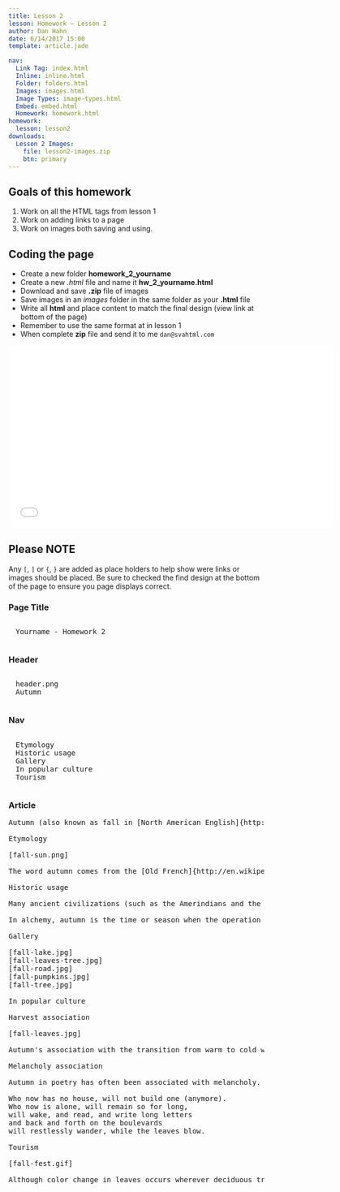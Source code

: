 ```yaml
---
title: Lesson 2
lesson: Homework – Lesson 2
author: Dan Hahn
date: 6/14/2017 15:00
template: article.jade

nav:
  Link Tag: index.html
  Inline: inline.html
  Folder: folders.html
  Images: images.html
  Image Types: image-types.html
  Embed: embed.html
  Homework: homework.html
homework:
  lesson: lesson2
downloads:
  Lesson 2 Images:
    file: lesson2-images.zip
    btn: primary
---
```


## Goals of this homework

1. Work on all the HTML tags from lesson 1
2. Work on adding links to a page
3. Work on images both saving and using.

## Coding the page

* Create a new folder **homework_2_yourname**
* Create a new *.html* file and name it **hw_2_yourname.html**
* Download and save **.zip** file of images
* Save images in an *images* folder in the same folder as your **.html** file
* Write all **html** and place content to match the final design (view link at bottom of the page)
* Remember to use the same format at in lesson 1
* When complete **zip** file and send it to me `dan@svahtml.com`

<iframe width="640" height="360" src="//www.youtube.com/embed/4eRy8eeq0og" frameborder="0" allowfullscreen></iframe>

## Please NOTE

Any `[`, `]` or `{`, `}` are added as place holders to help show were links or images should be placed.  Be sure to checked the find design at the bottom of the page to ensure you page displays correct.

### Page Title

<pre style="white-space:pre-line;padding: 1em;">
Yourname - Homework 2
</pre>

### Header

<pre style="white-space:pre-line;padding: 1em;">
header.png
Autumn
</pre>

### Nav

<pre style="white-space:pre-line;padding: 1em;">
Etymology
Historic usage
Gallery
In popular culture
Tourism
</pre>

### Article
<pre class="text-content">
Autumn (also known as fall in [North American English]{http://en.wikipedia.org/wiki/}) is one of the four temperate seasons. Autumn marks the transition from [summer]{http://en.wikipedia.org/wiki/Summer} into [winter]{http://en.wikipedia.org/wiki/Winter/}, usually in late September (northern hemisphere) or late March (southern hemisphere) when the arrival of night becomes noticeably earlier.

Etymology

[fall-sun.png]

The word autumn comes from the [Old French]{http://en.wikipedia.org/wiki/Old_French} word autompne (automne in modern French), and was later normalized to the original Latin word autumnus. There are rare examples of its use as early as the 14th century, but it became common by the 16th century. Before the 16th century, harvest was the term usually used to refer to the season. However as more people gradually moved from working the land to living in towns (especially those who could read and write, the only people whose use of language we now know), the word harvest lost its reference to the time of year and came to refer only to the actual activity of reaping, and fall, as well as autumn, began to replace it as a reference to the season. The alternative word fall is now mostly a [North American English]{http://en.wikipedia.org/wiki/} word for the season. It traces its origins to old Germanic languages. The exact derivation is unclear, the Old English feallan and the Old Norse fall all being possible candidates. However, these words all have the meaning "to fall from a height" and are clearly derived either from a common root or from each other. The term came to denote the season in the 16th century, a contraction of Middle English expressions like "fall of the leaf" and "fall of the year". During the 17th century, English immigration to the colonies in North America was at its peak, and the new settlers took their language with them. While the term fall gradually became obsolescent in Britain, it became the more common term in North America, where autumn is nonetheless preferred in scientific and often in literary contexts.

Historic usage

Many ancient civilizations (such as the Amerindians and the ancient Hebrews) computed the years by autumns, while the Anglo-Saxons did so by winters. Tacitus states that the ancient Germans were acquainted with all the other seasons of the year but had no notion of autumn - though this is likely to be wrong, especially as a blanket statement (Tacitus wrote about Germanic tribes without firsthand knowledge and thus promoted myths as well as actual information). Linwood observed of the beginning of the several seasons of the year, that:

In alchemy, autumn is the time or season when the operation of the Philosopher's stone is brought to maturity and perfection. It is also symbolised by the Metal element in Chinese astrology.

Gallery

[fall-lake.jpg]
[fall-leaves-tree.jpg]
[fall-road.jpg]
[fall-pumpkins.jpg]
[fall-tree.jpg]

In popular culture

Harvest association

[fall-leaves.jpg]

Autumn's association with the transition from warm to cold weather, and its related status as the season of the primary harvest, has dominated its themes and popular images. In Western cultures, personifications of autumn are usually pretty, well-fed females adorned with fruits, vegetables and grains and wheat that ripen at this time. Most ancient cultures featured autumnal celebrations of the harvest, often the most important on their calendars. Still extant echoes of these celebrations are found in the mid-autumn Thanksgiving holiday of the United States, and the Jewish Sukkot holiday with its roots as a full moon harvest festival of "tabernacles" (huts wherein the harvest was processed and which later gained religious significance). There are also the many North American Indian festivals tied to harvest of autumn- ally ripe foods gathered in the wild, the Chinese Mid-Autumn or Moon festival, and many others. The predominant mood of these autumnal celebrations is a gladness for the fruits of the earth mixed with a certain melancholy linked to the imminent arrival of harsh weather. This view is presented in John Keats' poem To Autumn where he describes the season as a time of bounteous fecundity, a time of 'mellow fruitfulness'.

Melancholy association

Autumn in poetry has often been associated with melancholy. The possibilities of summer are gone, and the chill of winter is on the horizon. Skies turn grey, and people turn inward, both physically and mentally. Rainer Maria Rilke, a German poet, has expressed such sentiments in one of his most famous poems, Herbsttag (Autumn Day), which reads in part:

Who now has no house, will not build one (anymore).
Who now is alone, will remain so for long,
will wake, and read, and write long letters
and back and forth on the boulevards
will restlessly wander, while the leaves blow.

Tourism

[fall-fest.gif]

Although color change in leaves occurs wherever deciduous trees are found, coloured autumn foliage is most famously noted in two regions of the world: most of Canada and the United States; and Eastern Asia, including China, Korea, and Japan. It can also be very significant in Argentina, Australia, Chile and New Zealand, but not to the same degree. Eastern Canada and the New England region of the United States are famous for the brilliance of their autumnal foliage, and a seasonal tourist industry has grown up around the few weeks in autumn when the leaves are at their peak.
</pre>
